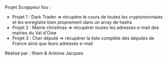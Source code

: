 Projet Scrappeur fou : 
- Projet 1 : Dark Trader => récupère le cours de toutes les cryptomonnaies et les enregistre bien proprement dans un array de hashs
- Projet 2 : Mairie christmas => récupérer toutes les adresses e-mail des mairies du Val d'Oise
- Projet 3 : Cher député => récupérer la liste complète des députés de France ainsi que leurs adresses e-mail

Réalisé par : Ilhem & Antoine Jacques
